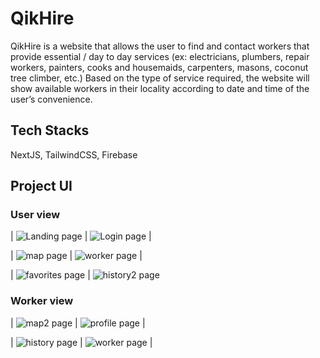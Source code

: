 <h1>QikHire</h1>

<p>QikHire is a website that allows the user to find and contact workers that provide essential / day to day services (ex: electricians, plumbers, repair
workers, painters, cooks and housemaids, carpenters, masons, coconut tree climber, etc.) Based on the type of service required, the website will show
available workers in their locality according to date and time of the user’s convenience.</p>

<h2>Tech Stacks</h2>

NextJS, TailwindCSS, Firebase

<h2>Project UI</h2>

<h3>User view</h3>

 | ![Landing page](/uiimages/landingpage.svg) | ![Login page](/uiimages/login.svg) |

 | ![map page](/uiimages/map.svg) | ![worker page](/uiimages/worker.svg) |

 | ![favorites page](/uiimages/favorites.svg) | ![history2 page](/uiimages/last.svg)

 <h3>Worker view</h3>

 | ![map2 page](/uiimages/map2.svg) | ![profile page](/uiimages/profile.svg) |

 | ![history page](/uiimages/history.svg) | ![worker page](/uiimages/workerchat.svg) |





